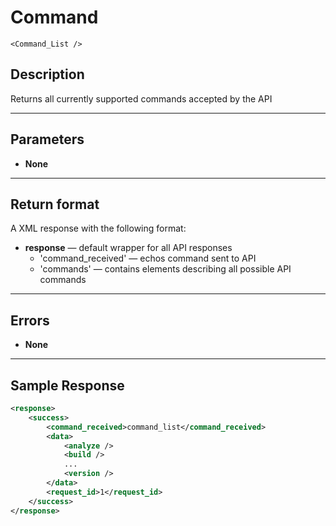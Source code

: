 # Command

    <Command_List />

## Description

Returns all currently supported commands accepted by the API

***

## Parameters
- **None**

***

## Return format
A XML response with the following format:

- **response** — default wrapper for all API responses
    - 'command_received' — echos command sent to API
    - 'commands' — contains elements describing all possible API commands

***

## Errors
- **None**
 
***

## Sample Response
```xml
<response>
	<success>
		<command_received>command_list</command_received>
		<data>
			<analyze />
			<build />
			...
			<version />
		</data>
		<request_id>1</request_id>
	</success>
</response>
```
